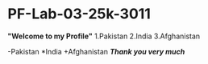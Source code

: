 # PF-Lab-03-25k-3011
**"Welcome to my Profile"**
1.Pakistan
2.India
3.Afghanistan

-Pakistan
*India
+Afghanistan
***Thank you very much***

